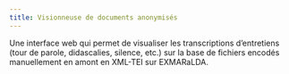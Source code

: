 ```yaml
---
title: Visionneuse de documents anonymisés
---
```


Une interface web qui permet de visualiser les transcriptions d’entretiens (tour de parole, didascalies, silence, etc.) sur la base de fichiers encodés manuellement en amont en XML-TEI sur EXMARaLDA.
